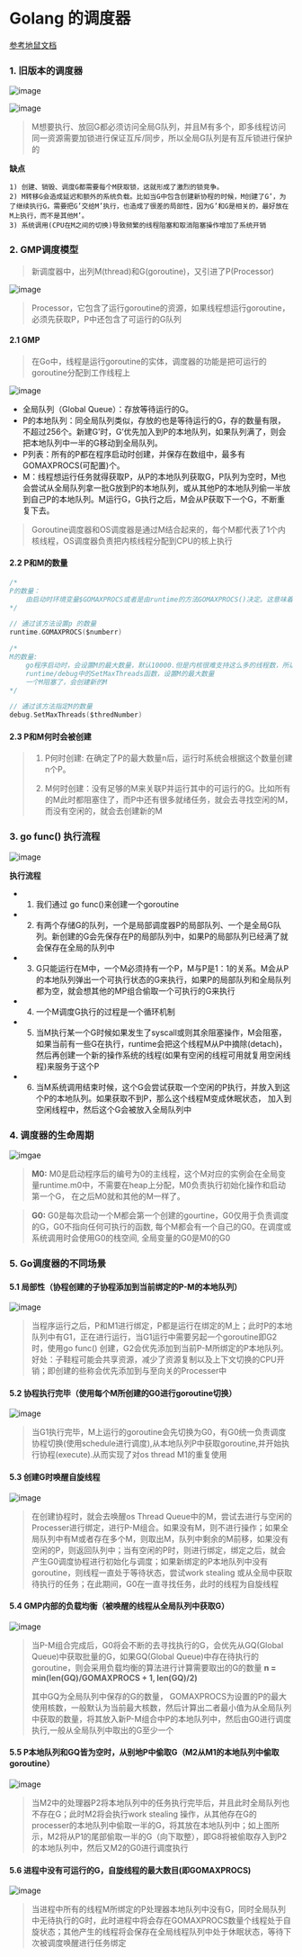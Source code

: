 # Golang 的调度器

[参考地鼠文档](https://www.topgoer.cn/docs/golangxiuyang/golangxiuyang-1cmeduvk27bo0)

### 1. 旧版本的调度器

![image](./image/gm.png)

![image](./image/old%E8%B0%83%E5%BA%A6%E5%99%A8.png)

> M想要执行、放回G都必须访问全局G队列，并且M有多个，即多线程访问同一资源需要加锁进行保证互斥/同步，所以全局G队列是有互斥锁进行保护的

**缺点**
```text
1) 创建、销毁、调度G都需要每个M获取锁，这就形成了激烈的锁竞争。
2) M转移G会造成延迟和额外的系统负载。比如当G中包含创建新协程的时候，M创建了G’，为了继续执行G，需要把G’交给M’执行，也造成了很差的局部性，因为G’和G是相关的，最好放在M上执行，而不是其他M’。
3) 系统调用(CPU在M之间的切换)导致频繁的线程阻塞和取消阻塞操作增加了系统开销
```

### 2. GMP调度模型
> 新调度器中，出列M(thread)和G(goroutine)，又引进了P(Processor)

![image](./image/gmp.png)

> Processor，它包含了运行goroutine的资源，如果线程想运行goroutine，必须先获取P，P中还包含了可运行的G队列

#### 2.1 GMP
> 在Go中，线程是运行goroutine的实体，调度器的功能是把可运行的goroutine分配到工作线程上

![image](./image/GMP-%E8%B0%83%E5%BA%A6.png)

- 全局队列（Global Queue）：存放等待运行的G。
- P的本地队列：同全局队列类似，存放的也是等待运行的G，存的数量有限，不超过256个。新建G’时，G’优先加入到P的本地队列，如果队列满了，则会把本地队列中一半的G移动到全局队列。
- P列表：所有的P都在程序启动时创建，并保存在数组中，最多有GOMAXPROCS(可配置)个。
- M：线程想运行任务就得获取P，从P的本地队列获取G，P队列为空时，M也会尝试从全局队列拿一批G放到P的本地队列，或从其他P的本地队列偷一半放到自己P的本地队列。M运行G，G执行之后，M会从P获取下一个G，不断重复下去。

> Goroutine调度器和OS调度器是通过M结合起来的，每个M都代表了1个内核线程，OS调度器负责把内核线程分配到CPU的核上执行



#### 2.2 P和M的数量
```go
/*
P的数量：
    由启动时环境变量$GOMAXPROCS或者是由runtime的方法GOMAXPROCS()决定。这意味着在程序执行的任意时刻都只有$GOMAXPROCS个goroutine在同时运行。
*/

// 通过该方法设置p 的数量
runtime.GOMAXPROCS($numberr)

/*
M的数量:
    go程序启动时，会设置M的最大数量，默认10000.但是内核很难支持这么多的线程数，所以这个限制可以忽略。
    runtime/debug中的SetMaxThreads函数，设置M的最大数量
    一个M阻塞了，会创建新的M
*/

// 通过该方法指定M的数量
debug.SetMaxThreads($thredNumber)
```
#### 2.3 P和M何时会被创建
> 1. P何时创建: 在确定了P的最大数量n后，运行时系统会根据这个数量创建n个P。
>
> 2. M何时创建：没有足够的M来关联P并运行其中的可运行的G。比如所有的M此时都阻塞住了，而P中还有很多就绪任务，就会去寻找空闲的M，而没有空闲的，就会去创建新的M

### 3. go func() 执行流程

![image](./image/go-func%E8%B0%83%E5%BA%A6%E5%91%A8%E6%9C%9F.png)

**执行流程**
- 1. 我们通过 go func()来创建一个goroutine
- 2. 有两个存储G的队列，一个是局部调度器P的局部队列、一个是全局G队列。新创建的G会先保存在P的局部队列中，如果P的局部队列已经满了就会保存在全局的队列中
- 3. G只能运行在M中，一个M必须持有一个P，M与P是1：1的关系。M会从P的本地队列弹出一个可执行状态的G来执行，如果P的局部队列和全局队列都为空，就会想其他的MP组合偷取一个可执行的G来执行
- 4. 一个M调度G执行的过程是一个循环机制
- 5. 当M执行某一个G时候如果发生了syscall或则其余阻塞操作，M会阻塞，如果当前有一些G在执行，runtime会把这个线程M从P中摘除(detach)，然后再创建一个新的操作系统的线程(如果有空闲的线程可用就复用空闲线程)来服务于这个P
- 6. 当M系统调用结束时候，这个G会尝试获取一个空闲的P执行，并放入到这个P的本地队列。如果获取不到P，那么这个线程M变成休眠状态， 加入到空闲线程中，然后这个G会被放入全局队列中

### 4. 调度器的生命周期

![imgae](./image/go%E8%B0%83%E5%BA%A6%E5%99%A8%E7%94%9F%E5%91%BD%E5%91%A8%E6%9C%9F.png)

> **M0:** M0是启动程序后的编号为0的主线程，这个M对应的实例会在全局变量runtime.m0中，不需要在heap上分配，M0负责执行初始化操作和启动第一个G， 在之后M0就和其他的M一样了。

> **G0:** G0是每次启动一个M都会第一个创建的gourtine，G0仅用于负责调度的G，G0不指向任何可执行的函数, 每个M都会有一个自己的G0。在调度或系统调用时会使用G0的栈空间, 全局变量的G0是M0的G0

### 5. Go调度器的不同场景
#### 5.1 局部性（协程创建的子协程添加到当前绑定的P-M的本地队列）

![image](./image/gmp%E5%9C%BA%E6%99%AF1.png)

> 当程序运行之后，P和M1进行绑定，P都是运行在绑定的M上；此时P的本地队列中有G1，正在进行运行，当G1运行中需要另起一个goroutine即G2时，使用go func() 创建，G2会优先添加到当前P-M所绑定的P本地队列。好处：子鞋程可能会共享资源，减少了资源复制以及上下文切换的CPU开销；即创建的些称会优先添加到与至向关的Processer中

#### 5.2 协程执行完毕（使用每个M所创建的G0进行goroutine切换）

![image](./image/gmp%E5%9C%BA%E6%99%AF2.png)

> 当G1执行完毕，M上运行的goroutine会先切换为G0，有G0统一负责调度协程切换(使用schedule进行调度),从本地队列P中获取goroutine,并开始执行协程(execute).从而实现了对os thread M1的重复使用

#### 5.3 创建G时唤醒自旋线程

![image](./image/gmp%E5%9C%BA%E6%99%AF3.png)

> 在创建协程时，就会去唤醒os Thread Queue中的M，尝试去进行与空闲的Processer进行绑定，进行P-M组合。如果没有M，则不进行操作；如果全局队列中有M或者存在多个M，则取出M，队列中剩余的M前移，如果没有空闲的P，则返回队列中；当有空闲的P时，则进行绑定，绑定之后，就会产生G0调度协程进行初始化与调度；如果新绑定的P本地队列中没有goroutine，则线程一直处于等待状态，尝试work stealing 或从全局中获取待执行的任务；在此期间，G0在一直寻找任务，此时的线程为自旋线程

#### 5.4 GMP内部的负载均衡（被唤醒的线程从全局队列中获取G）

![image](./image/gmp%E5%9C%BA%E6%99%AF4.png)

> 当P-M组合完成后，G0将会不断的去寻找执行的G，会优先从GQ(Global Queue)中获取批量的G，如果GQ(Global Queue)中存在待执行的goroutine，则会采用负载均衡的算法进行计算需要取出的G的数量
> **n = min(len(GQ)/GOMAXPROCS + 1, len(GQ)/2)**
>
>其中GQ为全局队列中保存的G的数量， GOMAXPROCS为设置的P的最大使用核数，一般默认为当前最大核数，然后计算出二者最小值为从全局队列中获取的数量，将其放入新P-M组合中P的本地队列中，然后由G0进行调度执行,一般从全局队列中取出的G至少一个

#### 5.5 P本地队列和GQ皆为空时，从别地P中偷取G（M2从M1的本地队列中偷取goroutine）

![image](./image/gmp%E5%9C%BA%E6%99%AF5.png)

> 当M2中的处理器P2将本地队列中的任务执行完毕后，并且此时全局队列也不存在G；此时M2将会执行work stealing 操作，从其他存在G的processer的本地队列中偷取一半的G，将其放在本地队列中；如上图所示，M2将从P1的尾部偷取一半的G（向下取整），即G8将被偷取存入到P2的本地队列中，然后又M2的G0进行调度执行

#### 5.6 进程中没有可运行的G，自旋线程的最大数目(即GOMAXPROCS)

![image](./image/gmp%E5%9C%BA%E6%99%AF6.png)

>  当进程中所有的线程M所绑定的P处理器本地队列中没有G，同时全局队列中无待执行的G时，此时进程中将会存在GOMAXPROCS数量个线程处于自旋状态；其他产生的线程将会保存在全局线程队列中处于休眠状态，等待下次被调度唤醒进行任务绑定